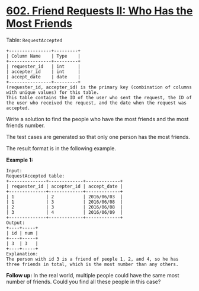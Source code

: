 # [602. Friend Requests II: Who Has the Most Friends](https://leetcode.com/problems/friend-requests-ii-who-has-the-most-friends/description/?envType=study-plan-v2&envId=top-sql-50)

Table: `RequestAccepted`

```
+----------------+---------+
| Column Name    | Type    |
+----------------+---------+
| requester_id   | int     |
| accepter_id    | int     |
| accept_date    | date    |
+----------------+---------+
(requester_id, accepter_id) is the primary key (combination of columns with unique values) for this table.
This table contains the ID of the user who sent the request, the ID of the user who received the request, and the date when the request was accepted.
```

Write a solution to find the people who have the most friends and the most friends number.

The test cases are generated so that only one person has the most friends.

The result format is in the following example.

**Example 1:** 

```
Input: 
RequestAccepted table:
+--------------+-------------+-------------+
| requester_id | accepter_id | accept_date |
+--------------+-------------+-------------+
| 1            | 2           | 2016/06/03  |
| 1            | 3           | 2016/06/08  |
| 2            | 3           | 2016/06/08  |
| 3            | 4           | 2016/06/09  |
+--------------+-------------+-------------+
Output: 
+----+-----+
| id | num |
+----+-----+
| 3  | 3   |
+----+-----+
Explanation: 
The person with id 3 is a friend of people 1, 2, and 4, so he has three friends in total, which is the most number than any others.
```

**Follow up:**  In the real world, multiple people could have the same most number of friends. Could you find all these people in this case?